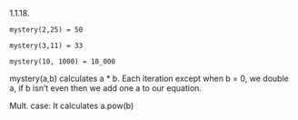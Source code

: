1.1.18.

``mystery(2,25) = 50``

``mystery(3,11) = 33``

``mystery(10, 1000) = 10_000``

mystery(a,b) calculates a * b. Each iteration except when b = 0, we double a, if b isn’t even then we add one a to our equation.

Mult. case: It calculates a.pow(b)
